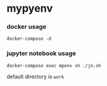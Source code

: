 # mypyenv

### docker usage
`docker-compose -d`

### jupyter notebook usage
`docker-compose exec mpenv sh ./jn.sh`

default directory is `work`
